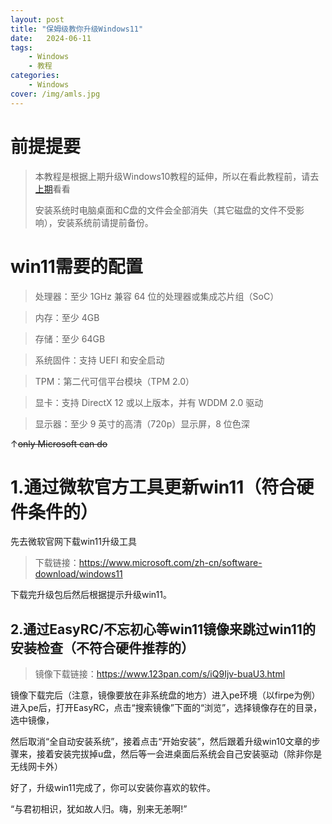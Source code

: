 ```yaml
---
layout: post
title: "保姆级教你升级Windows11"
date:   2024-06-11
tags:
    - Windows
    - 教程
categories:
    - Windows
cover: /img/amls.jpg
---
```

# 前提提要

> 本教程是根据上期升级Windows10教程的延伸，所以在看此教程前，请去[上期](/_posts/2024-06-09-upgrade%20Windows.md)看看
>
> 安装系统时电脑桌面和C盘的文件会全部消失（其它磁盘的文件不受影响），安装系统前请提前备份。

# win11需要的配置

> 处理器：至少 1GHz 兼容 64 位的处理器或集成芯片组（SoC）

> 内存：至少 4GB

> 存储：至少 64GB

> 系统固件：支持 UEFI 和安全启动

> TPM：第二代可信平台模块（TPM 2.0）

> 显卡：支持 DirectX 12 或以上版本，并有 WDDM 2.0 驱动

> 显示器：至少 9 英寸的高清（720p）显示屏，8 位色深

↑~~only Microsoft can do~~

# 1.通过微软官方工具更新win11（符合硬件条件的）

先去微软官网下载win11升级工具

> 下载链接：https://www.microsoft.com/zh-cn/software-download/windows11

 下载完升级包后然后根据提示升级win11。

## 2.通过EasyRC/不忘初心等win11镜像来跳过win11的安装检查（不符合硬件推荐的）

> 镜像下载链接：https://www.123pan.com/s/iQ9Ijv-buaU3.html

镜像下载完后（注意，镜像要放在非系统盘的地方）进入pe环境（以firpe为例）进入pe后，打开EasyRC，点击“搜索镜像”下面的“浏览”，选择镜像存在的目录，选中镜像，

然后取消“全自动安装系统”，接着点击“开始安装”，然后跟着升级win10文章的步骤来，接着安装完拔掉u盘，然后等一会进桌面后系统会自己安装驱动（除非你是无线网卡外）

好了，升级win11完成了，你可以安装你喜欢的软件。

“与君初相识，犹如故人归。嗨，别来无恙啊!”


 
